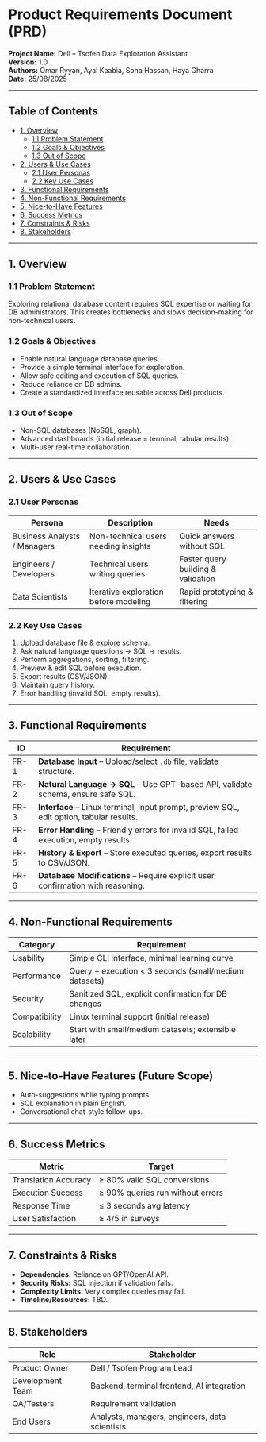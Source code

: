 # Product Requirements Document (PRD)

**Project Name:** Dell – Tsofen Data Exploration Assistant  
**Version:** 1.0  
**Authors:** Omar Ryyan, Ayal Kaabia, Soha Hassan, Haya Gharra  
**Date:** 25/08/2025  

---

## Table of Contents
- [1. Overview](#1-overview)
  - [1.1 Problem Statement](#11-problem-statement)
  - [1.2 Goals & Objectives](#12-goals--objectives)
  - [1.3 Out of Scope](#13-out-of-scope)
- [2. Users & Use Cases](#2-users--use-cases)
  - [2.1 User Personas](#21-user-personas)
  - [2.2 Key Use Cases](#22-key-use-cases)
- [3. Functional Requirements](#3-functional-requirements)
- [4. Non-Functional Requirements](#4-non-functional-requirements)
- [5. Nice-to-Have Features](#5-nice-to-have-features-future-scope)
- [6. Success Metrics](#6-success-metrics)
- [7. Constraints & Risks](#7-constraints--risks)
- [8. Stakeholders](#8-stakeholders)

---

## 1. Overview

### 1.1 Problem Statement
Exploring relational database content requires SQL expertise or waiting for DB administrators. This creates bottlenecks and slows decision-making for non-technical users.

### 1.2 Goals & Objectives
- Enable natural language database queries.  
- Provide a simple terminal interface for exploration.  
- Allow safe editing and execution of SQL queries.  
- Reduce reliance on DB admins.  
- Create a standardized interface reusable across Dell products.

### 1.3 Out of Scope
- Non-SQL databases (NoSQL, graph).  
- Advanced dashboards (initial release = terminal, tabular results).  
- Multi-user real-time collaboration.

---

## 2. Users & Use Cases

### 2.1 User Personas

| Persona | Description | Needs |
|---------|-------------|-------|
| Business Analysts / Managers | Non-technical users needing insights | Quick answers without SQL |
| Engineers / Developers | Technical users writing queries | Faster query building & validation |
| Data Scientists | Iterative exploration before modeling | Rapid prototyping & filtering |

### 2.2 Key Use Cases
1. Upload database file & explore schema.  
2. Ask natural language questions → SQL → results.  
3. Perform aggregations, sorting, filtering.  
4. Preview & edit SQL before execution.  
5. Export results (CSV/JSON).  
6. Maintain query history.  
7. Error handling (invalid SQL, empty results).

---

## 3. Functional Requirements

| ID | Requirement |
|----|-------------|
| FR-1 | **Database Input** – Upload/select `.db` file, validate structure. |
| FR-2 | **Natural Language → SQL** – Use GPT-based API, validate schema, ensure safe SQL. |
| FR-3 | **Interface** – Linux terminal, input prompt, preview SQL, edit option, tabular results. |
| FR-4 | **Error Handling** – Friendly errors for invalid SQL, failed execution, empty results. |
| FR-5 | **History & Export** – Store executed queries, export results to CSV/JSON. |
| FR-6 | **Database Modifications** – Require explicit user confirmation with reasoning. |

---

## 4. Non-Functional Requirements

| Category | Requirement |
|----------|-------------|
| Usability | Simple CLI interface, minimal learning curve |
| Performance | Query + execution < 3 seconds (small/medium datasets) |
| Security | Sanitized SQL, explicit confirmation for DB changes |
| Compatibility | Linux terminal support (initial release) |
| Scalability | Start with small/medium datasets; extensible later |

---

## 5. Nice-to-Have Features (Future Scope)
- Auto-suggestions while typing prompts.  
- SQL explanation in plain English.  
- Conversational chat-style follow-ups.

---

## 6. Success Metrics

| Metric | Target |
|--------|--------|
| Translation Accuracy | ≥ 80% valid SQL conversions |
| Execution Success | ≥ 90% queries run without errors |
| Response Time | ≤ 3 seconds avg latency |
| User Satisfaction | ≥ 4/5 in surveys |

---

## 7. Constraints & Risks
- **Dependencies:** Reliance on GPT/OpenAI API.  
- **Security Risks:** SQL injection if validation fails.  
- **Complexity Limits:** Very complex queries may fail.  
- **Timeline/Resources:** TBD.

---

## 8. Stakeholders

| Role | Stakeholder |
|------|-------------|
| Product Owner | Dell / Tsofen Program Lead |
| Development Team | Backend, terminal frontend, AI integration |
| QA/Testers | Requirement validation |
| End Users | Analysts, managers, engineers, data scientists |
